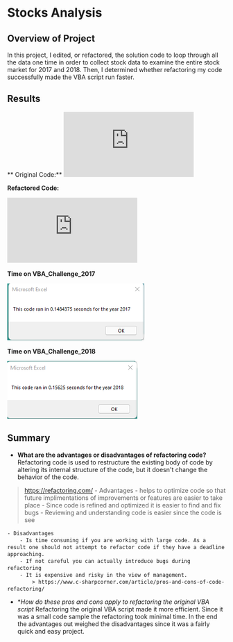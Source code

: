 # Stocks Analysis
## Overview of Project
In this project, I edited, or refactored, the solution code to loop through all the data one time in order to collect stock data to examine the entire stock market for 2017 and 2018. Then, I determined whether refactoring my code successfully made the VBA script run faster. 
## Results
** Original Code:**
![Original Code](https://github.com/CorinneBean/Stock-Analysis/blob/a30fb349630b9013b2590b036dea84a2ed29447b/Resources/Original%20Code.pdf)



**Refactored Code:**

![Refactored Code](https://github.com/CorinneBean/Stock-Analysis/blob/a30fb349630b9013b2590b036dea84a2ed29447b/Resources/Refactored%20Code.pdf)

**Time on VBA_Challenge_2017**

![VBA_Challenge_2017]( https://github.com/CorinneBean/Stock-Analysis/blob/b3c2dc3356d3de2b475b41ce38bf7b7f6b4ed0e3/Resources/VBA_Challenge_2017.png)

**Time on VBA_Challenge_2018**

![VBA_Challenge_2018]( https://github.com/CorinneBean/Stock-Analysis/blob/b3c2dc3356d3de2b475b41ce38bf7b7f6b4ed0e3/Resources/VBA_Challenge_2018.png)

## Summary

- **What are the advantages or disadvantages of refactoring code?**
Refactoring code is used to restructure the existing body of code by altering its internal structure of the code, but it doesn't change the behavior of the code. 
> https://refactoring.com/
	- Advantages
		- helps to optimize code so that future implimentations of improvements or features are easier to take place
		- Since code is refined and optimized it is easier to find and fix bugs
		- Reviewing and understanding code is easier since the code is see

	- Disadvantages
		- Is time consuming if you are working with large code. As a result one should not attempt to refactor code if they have a deadline approaching. 
		- If not careful you can actually introduce bugs during refactoring
		- It is expensive and risky in the view of management.
			> https://www.c-sharpcorner.com/article/pros-and-cons-of-code-refactoring/
	
- **How do these pros and cons apply to refactoring the original VBA script*
Refactoring the original VBA script made it more efficient. Since it was a small code sample the refactoring took minimal time. In the end the advantages out weighed the disadvantages since it was a fairly quick and easy project.